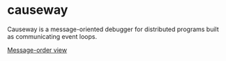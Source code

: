 # causeway
Causeway is a message-oriented debugger for distributed programs built as communicating event loops.

[Message-order view](https://rawgit.com/cocoonfx/causeway/master/src/js/com/teleometry/causalityGrid.html)
